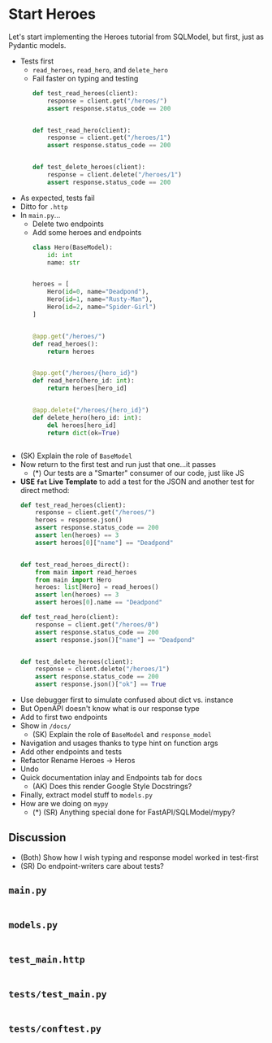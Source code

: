 # Start Heroes

Let's start implementing the Heroes tutorial from SQLModel, but first, just as Pydantic models.

- Tests first
  - `read_heroes`, `read_hero`, and `delete_hero`
  - Fail faster on typing and testing
    ```python
    def test_read_heroes(client):
        response = client.get("/heroes/")
        assert response.status_code == 200
    
    
    def test_read_hero(client):
        response = client.get("/heroes/1")
        assert response.status_code == 200
    
    
    def test_delete_heroes(client):
        response = client.delete("/heroes/1")
        assert response.status_code == 200
    ```
- As expected, tests fail
- Ditto for `.http`
- In `main.py`...
  - Delete two endpoints
  - Add some heroes and endpoints
    ```python
    class Hero(BaseModel):
        id: int
        name: str
  
  
    heroes = [
        Hero(id=0, name="Deadpond"),
        Hero(id=1, name="Rusty-Man"),
        Hero(id=2, name="Spider-Girl")
    ]
  
  
    @app.get("/heroes/")
    def read_heroes():
        return heroes
  
  
    @app.get("/heroes/{hero_id}")
    def read_hero(hero_id: int):
        return heroes[hero_id]
  
  
    @app.delete("/heroes/{hero_id}")
    def delete_hero(hero_id: int):
        del heroes[hero_id]
        return dict(ok=True)
  ```
- (SK) Explain the role of `BaseModel`
- Now return to the first test and run just that one...it passes
  - (*) Our tests are a "Smarter" consumer of our code, just like JS
- **USE `fat` Live Template** to add a test for the JSON and another test for direct method: 
  ```python
  def test_read_heroes(client):
      response = client.get("/heroes/")
      heroes = response.json()
      assert response.status_code == 200
      assert len(heroes) == 3
      assert heroes[0]["name"] == "Deadpond"


  def test_read_heroes_direct():
      from main import read_heroes
      from main import Hero
      heroes: list[Hero] = read_heroes()
      assert len(heroes) == 3
      assert heroes[0].name == "Deadpond"

  def test_read_hero(client):
      response = client.get("/heroes/0")
      assert response.status_code == 200
      assert response.json()["name"] == "Deadpond"


  def test_delete_heroes(client):
      response = client.delete("/heroes/1")
      assert response.status_code == 200
      assert response.json()["ok"] == True
    ```
- Use debugger first to simulate confused about dict vs. instance
- But OpenAPI doesn't know what is our response type
- Add to first two endpoints
- Show in `/docs/`
  - (SK) Explain the role of `BaseModel` and `response_model`
- Navigation and usages thanks to type hint on function args
- Add other endpoints and tests
- Refactor Rename Heroes -> Heros
- Undo
- Quick documentation inlay and Endpoints tab for docs
  - (AK) Does this render Google Style Docstrings? 
- Finally, extract model stuff to `models.py`
- How are we doing on `mypy`
  - (*) (SR) Anything special done for FastAPI/SQLModel/mypy?

## Discussion

- (Both) Show how I wish typing and response model worked in test-first
- (SR) Do endpoint-writers care about tests?

## `main.py`

```{literalinclude} main.py
```

## `models.py`

```{literalinclude} models.py
```

## `test_main.http`

```{literalinclude} test_main.http
```

## `tests/test_main.py`

```{literalinclude} test_main.py
```

## `tests/conftest.py`

```{literalinclude} conftest.py
```

